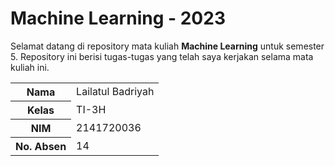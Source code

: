 # **Machine Learning - 2023**

Selamat datang di repository mata kuliah **Machine Learning** untuk semester 5. Repository ini berisi tugas-tugas yang telah saya kerjakan selama mata kuliah ini.

<table>
  <tr>
    <th>Nama</th>
    <td>Lailatul Badriyah</td>
  </tr>
    <tr>
    <th>Kelas</th>
    <td>TI-3H</td>
  </tr>
  <tr>
    <th>NIM</th>
    <td>2141720036</td>
  </tr>
    <tr>
    <th>No. Absen</th>
    <td>14</td>
  </tr>
</table>
